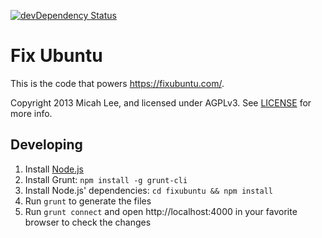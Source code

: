 [![devDependency Status](https://david-dm.org/micahflee/fixubuntu/dev-status.png?theme=shields.io)](https://david-dm.org/micahflee/fixubuntu#info=devDependencies)

# Fix Ubuntu

This is the code that powers <https://fixubuntu.com/>.

Copyright 2013 Micah Lee, and licensed under AGPLv3. See [LICENSE](/LICENSE) for more info.


## Developing

1. Install [Node.js](http://nodejs.org/)
2. Install Grunt: `npm install -g grunt-cli`
3. Install Node.js' dependencies: `cd fixubuntu && npm install`
4. Run `grunt` to generate the files
5. Run `grunt connect` and open http://localhost:4000
   in your favorite browser to check the changes
